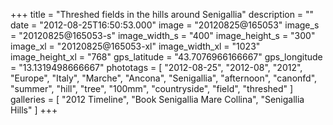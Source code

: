 +++
title = "Threshed fields in the hills around Senigallia"
description = ""
date = "2012-08-25T16:50:53.000"
image = "20120825@165053"
image_s = "20120825@165053-s"
image_width_s = "400"
image_height_s = "300"
image_xl = "20120825@165053-xl"
image_width_xl = "1023"
image_height_xl = "768"
gps_latitude = "43.7076966166667"
gps_longitude = "13.1319498666667"
phototags = [ "2012-08-25", "2012-08", "2012", "Europe", "Italy", "Marche", "Ancona", "Senigallia", "afternoon", "canonfd", "summer", "hill", "tree", "100mm", "countryside", "field", "threshed" ]
galleries = [ "2012 Timeline", "Book Senigallia Mare Collina", "Senigallia Hills" ]
+++
